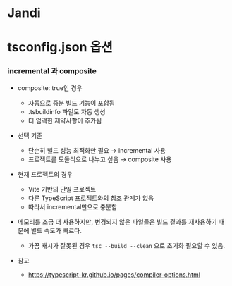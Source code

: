 # Jandi

# tsconfig.json 옵션

### incremental 과 composite

- composite: true인 경우
  - 자동으로 증분 빌드 기능이 포함됨
  - .tsbuildinfo 파일도 자동 생성
  - 더 엄격한 제약사항이 추가됨
- 선택 기준
  - 단순히 빌드 성능 최적화만 필요 → incremental 사용
  - 프로젝트를 모듈식으로 나누고 싶음 → composite 사용
- 현재 프로젝트의 경우
  - Vite 기반의 단일 프로젝트
  - 다른 TypeScript 프로젝트와의 참조 관계가 없음
  - 따라서 incremental만으로 충분함
- 메모리를 조금 더 사용하지만, 변경되지 않은 파일들은 빌드 결과를 재사용하기 때문에 빌드 속도가 빠르다.

  - 가끔 캐시가 잘못된 경우 `tsc --build --clean` 으로 초기화 필요할 수 있음.

- 참고
  - https://typescript-kr.github.io/pages/compiler-options.html
